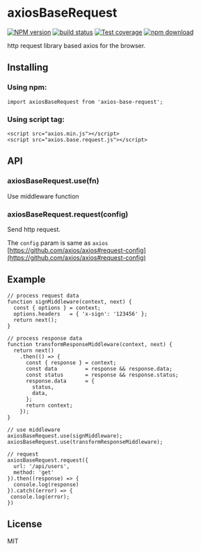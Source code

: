 # axiosBaseRequest


[![NPM version][npm-image]][npm-url]
[![build status][travis-image]][travis-url]
[![Test coverage][codecov-image]][codecov-url]
[![npm download][download-image]][download-url]

[npm-image]: https://img.shields.io/npm/v/axios-base-request.svg?style=flat-square
[npm-url]: https://npmjs.org/package/axios-base-request
[travis-image]: https://img.shields.io/travis/bingdian/axios-base-request.svg?style=flat-square
[travis-url]: https://travis-ci.com/bingdian/axios-base-request
[codecov-image]: https://img.shields.io/codecov/c/github/bingdian/axios-base-request.svg?style=flat-square
[codecov-url]: https://codecov.io/github/bingdian/axios-base-request?branch=master
[download-image]: https://img.shields.io/npm/dm/axios-base-request.svg?style=flat-square
[download-url]: https://npmjs.org/package/axios-base-request

http request library based axios for the browser.

## Installing

### Using npm:

    import axiosBaseRequest from 'axios-base-request';

### Using script tag:

    <script src="axios.min.js"></script>
    <script src="axios.base.request.js"></script>

## API

### axiosBaseRequest.use(fn)

Use middleware function

### axiosBaseRequest.request(config)

Send http request.

The `config` param is same
as `axios` [https://github.com/axios/axios#request-config](https://github.com/axios/axios#request-config)

## Example

	// process request data
	function signMiddleware(context, next) {
      const { options } = context;
      options.headers   = { 'x-sign': '123456' };
      return next();
    }
    
    // process response data
    function transformResponseMiddleware(context, next) {
      return next()
        .then(() => {
          const { response } = context;
          const data         = response && response.data;
          const status       = response && response.status;
          response.data      = {
            status,
            data,
          };
          return context;
        });
    }

	// use middleware
	axiosBaseRequest.use(signMiddleware);
	axiosBaseRequest.use(transformResponseMiddleware);
	
	// request
	axiosBaseRequest.request({
	  url: '/api/users',
	  method: 'get'
	}).then((response) => {
	  console.log(response)
	}).catch((error) => {
	 console.log(error);
	})

## License

MIT
